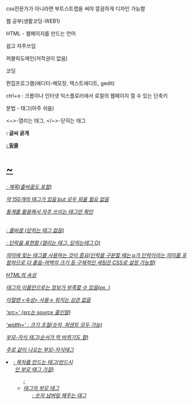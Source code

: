 css전문가가 아니라면 부트스트랩을 써야 깔끔하게 디자인 가능함

웹 공부(생활코딩-WEB1)

HTML - 웹페이지를 만드는 언어

쉽고 자주쓰임

퍼블릭도메인(저작권이 없음)

코딩

편집프로그램(에디터-메모장, 텍스트에디트, gedit)

ctrl+o :  크롬이나 인터넷 익스플로러에서 로컬의 웹페이지 열 수 있는 단축키

문법 - 태그(아주 쉬움) 

<~>-열리는 태그, </~>-닫히는 태그

<strong> : 글씨 굵게

<u> : 밑줄

<h1>~<h6>: 제목(줄바꿈도 포함)

약 150개의 태그가 있음 but 모두 외울 필요 없음

통계를 활용해서 자주 쓰이는 태그만 확인

<br> : 줄바꿈 (닫히는 태그 없음)

<p> : 단락을 표현함 (열리는 태그, 닫히는태그 O)

의미에 맞는 태그를 사용하는 것이 중요(단락을 구분할 때는 p가 단락이라는 의미를 포함하므로 더 좋음-여백의 크기 등 구체적인 세팅은 CSS로 설정 가능함)

HTML의 속성

태그의 이름만으로는 정보가 부족할 수 있음(ex. <img>)

이럴땐 <속성> 사용→ 위치는 상관 없음

‘src=’ (src는 source 줄인말)

‘width=’ : 크기 조절(숫자, 퍼센트 모두 가능)

부모-자식 태그(순서가 막 바뀌기도 함)

주로 같이 나오는 부모-자식태그

<li> : 목차를 만드는 태그(반드시 <ul>인 부모 태그 가짐)

<ul> : <li>태그의 부모 태그

<ol> : 숫자 넘버링 해주는 태그

<title> : 파일명이 아닌 웹페이지의 제목을 설정해주는 태그 (안쓰면 손해)

<meta> : 특정 방식으로 열어주는 태그(ex. <meta charset=”utf-8”>)

<body> : 본문을 묶어주는 태그

<head> : body(본문)를 설명하는 걸 묶어주는 태그

<html> : <body> 태그와 <head> 태그를 감싸는 최고위층 태그

<!doctype html> : 이 파일이 html이라는 걸 알려주는 관용적 표현

<a> : 링크 연결해주는 태그(href 속성으로 링크 연결 + ‘target=’으로 새탭에서 실행, ‘title=’을 통해서 툴팁으로 설명 띄우기도 가능)

Notepad++ 유용한 단축키

([https://glan.tistory.com/52](https://glan.tistory.com/52))

Ctrl + Click : 다중편집 가능(열마다 위치 달라도 가능-환경설정 필요)

shift + Alt + 방향키 : 여러줄 한번에 편집

Ctrl + l : 한 줄 삭제

Ctrl + d : 한 줄 복사

tab : 들여쓰기

Shift + tab : 내어쓰기

[unsplash.com](http://unsplash.com) : 저작권 걱정 없이 이미지 사용 가능한 사이트
